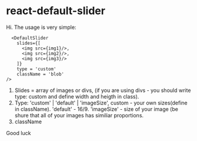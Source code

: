# react-default-slider

Hi. The usage is very simple:


      <DefaultSlider
        slides={[
          <img src={img1}/>,
          <img src={img2}/>,
          <img src={img3}/>
        ]}
        type = 'custom'
        className = 'blob'
    />
    
1. Slides = array of images or divs, (if you are using divs - you should write type: custom and define width and heigth in class).
2. Type: 'custom' | 'default' | 'imageSize', custom - your own sizes(define in className). 'default' - 16/9. 'imageSize' - size of your image (be shure that all of your images has similiar proportions.
3. className

Good luck
